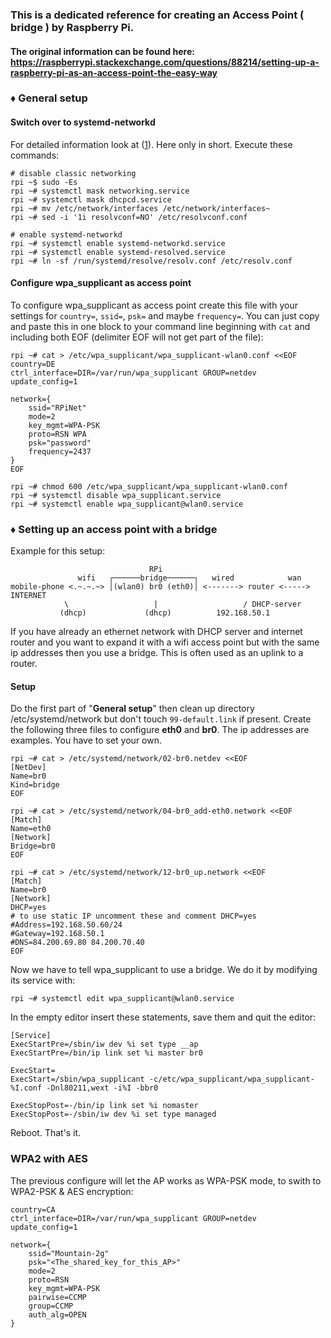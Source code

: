 ### This is a dedicated reference for creating an Access Point ( bridge ) by Raspberry Pi.
#### The original information can be found here: https://raspberrypi.stackexchange.com/questions/88214/setting-up-a-raspberry-pi-as-an-access-point-the-easy-way
### ♦ General setup
#### Switch over to systemd-networkd
For detailed information look at ([1](https://raspberrypi.stackexchange.com/a/78788/79866)). Here only in short. Execute these commands:
```
# disable classic networking
rpi ~$ sudo -Es
rpi ~# systemctl mask networking.service
rpi ~# systemctl mask dhcpcd.service
rpi ~# mv /etc/network/interfaces /etc/network/interfaces~
rpi ~# sed -i '1i resolvconf=NO' /etc/resolvconf.conf

# enable systemd-networkd
rpi ~# systemctl enable systemd-networkd.service
rpi ~# systemctl enable systemd-resolved.service
rpi ~# ln -sf /run/systemd/resolve/resolv.conf /etc/resolv.conf
```
#### Configure wpa_supplicant as access point
To configure wpa_supplicant as access point create this file with your settings for ` country= `, ` ssid= `, ` psk= ` and maybe ` frequency= `. You can just copy and paste this in one block to your command line beginning with ` cat ` and including both EOF (delimiter EOF will not get part of the file):

```
rpi ~# cat > /etc/wpa_supplicant/wpa_supplicant-wlan0.conf <<EOF
country=DE
ctrl_interface=DIR=/var/run/wpa_supplicant GROUP=netdev
update_config=1

network={
    ssid="RPiNet"
    mode=2
    key_mgmt=WPA-PSK
    proto=RSN WPA
    psk="password"
    frequency=2437
}
EOF

rpi ~# chmod 600 /etc/wpa_supplicant/wpa_supplicant-wlan0.conf
rpi ~# systemctl disable wpa_supplicant.service
rpi ~# systemctl enable wpa_supplicant@wlan0.service
```
### ♦ Setting up an access point with a bridge
Example for this setup:
```
                               RPi
               wifi   ┌──────bridge──────┐   wired            wan
mobile-phone <.~.~.~> │(wlan0) br0 (eth0)│ <-------> router <-----> INTERNET
            \                   |                   / DHCP-server
           (dhcp)             (dhcp)          192.168.50.1
```
If you have already an ethernet network with DHCP server and internet router and you want to expand it with a wifi access point but with the same ip addresses then you use a bridge. This is often used as an uplink to a router.
#### Setup
Do the first part of "**General setup**" then clean up directory /etc/systemd/network but don't touch ` 99-default.link ` if present. Create the following three files to configure **eth0** and **br0**. The ip addresses are examples. You have to set your own.
```
rpi ~# cat > /etc/systemd/network/02-br0.netdev <<EOF
[NetDev]
Name=br0
Kind=bridge
EOF

rpi ~# cat > /etc/systemd/network/04-br0_add-eth0.network <<EOF
[Match]
Name=eth0
[Network]
Bridge=br0
EOF

rpi ~# cat > /etc/systemd/network/12-br0_up.network <<EOF
[Match]
Name=br0
[Network]
DHCP=yes
# to use static IP uncomment these and comment DHCP=yes
#Address=192.168.50.60/24
#Gateway=192.168.50.1
#DNS=84.200.69.80 84.200.70.40
EOF
```
Now we have to tell wpa_supplicant to use a bridge. We do it by modifying its service with:
```
rpi ~# systemctl edit wpa_supplicant@wlan0.service
```
In the empty editor insert these statements, save them and quit the editor:
```
[Service]
ExecStartPre=/sbin/iw dev %i set type __ap
ExecStartPre=/bin/ip link set %i master br0

ExecStart=
ExecStart=/sbin/wpa_supplicant -c/etc/wpa_supplicant/wpa_supplicant-%I.conf -Dnl80211,wext -i%I -bbr0

ExecStopPost=-/bin/ip link set %i nomaster
ExecStopPost=-/sbin/iw dev %i set type managed
```
Reboot.
That's it.

### WPA2 with AES
The previous configure will let the AP works as WPA-PSK mode, to swith to WPA2-PSK & AES encryption:
```
country=CA
ctrl_interface=DIR=/var/run/wpa_supplicant GROUP=netdev
update_config=1

network={
    ssid="Mountain-2g"
    psk="<The_shared_key_for_this_AP>"
    mode=2
    proto=RSN
    key_mgmt=WPA-PSK
    pairwise=CCMP
    group=CCMP
    auth_alg=OPEN
}

```

